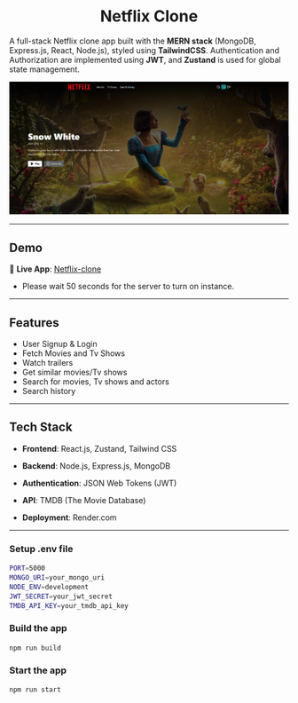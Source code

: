 <h1 align="center">Netflix Clone</h1>

A full-stack Netflix clone app built with the **MERN stack** (MongoDB, Express.js, React, Node.js), styled using **TailwindCSS**. Authentication and Authorization are implemented using **JWT**, and **Zustand** is used for global state management.

![Demo App](/frontend/public/screenshot-for-readme.png)

---

## Demo

🔗 **Live App**: [Netflix-clone](https://netflix-clone-6mw2.onrender.com)
- Please wait 50 seconds for the server to turn on instance.

---

## Features

-   User Signup & Login
-   Fetch Movies and Tv Shows
-   Watch trailers
-   Get similar movies/Tv shows
-   Search for movies, Tv shows and actors
-   Search history

---

## Tech Stack

- **Frontend**: React.js, Zustand, Tailwind CSS

- **Backend**: Node.js, Express.js, MongoDB

- **Authentication**: JSON Web Tokens (JWT)
  
- **API**: TMDB (The Movie Database) 
  
- **Deployment**: Render.com

---

### Setup .env file

```bash
PORT=5000
MONGO_URI=your_mongo_uri
NODE_ENV=development
JWT_SECRET=your_jwt_secret
TMDB_API_KEY=your_tmdb_api_key
```

### Build the app

```shell
npm run build
```

### Start the app

```shell
npm run start
```

